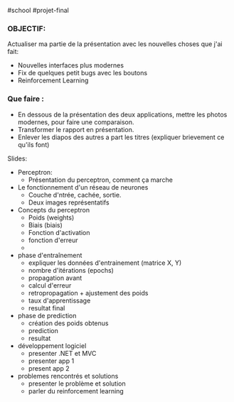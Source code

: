 #school #projet-final

### OBJECTIF:
Actualiser ma partie de la présentation avec les nouvelles choses que j'ai fait:
* Nouvelles interfaces plus modernes
* Fix de quelques petit bugs avec les boutons
* Reinforcement Learning

### Que faire :
-  En dessous de la présentation des deux applications, mettre les photos modernes, pour faire une comparaison.
- Transformer le rapport en présentation.
- Enlever les diapos des autres a part les titres (expliquer brievement ce qu'ils font)

Slides:
* Perceptron:
	* Présentation du perceptron, comment ça marche
* Le fonctionnement d'un réseau de neurones
	* Couche d'ntrée, cachée, sortie. 
	* Deux images représentatifs
* Concepts du perceptron
	* Poids (weights)
	* Biais (biais)
	* Fonction d'activation
	* fonction d'erreur
	* 
* phase d'entraînement
	* expliquer les données d'entrainement (matrice X, Y)
	* nombre d'itérations (epochs)
	* propagation avant
	* calcul d'erreur
	* retropropagation + ajustement des poids
	* taux d'apprentissage
	* resultat final
* phase de prediction
	* création des poids obtenus
	* prediction
	* resultat
* développement logiciel
	* presenter .NET et MVC
	* presenter app 1
	* present app 2
* problemes rencontrés et solutions
	* presenter le problème et solution
	* parler du reinforcement learning